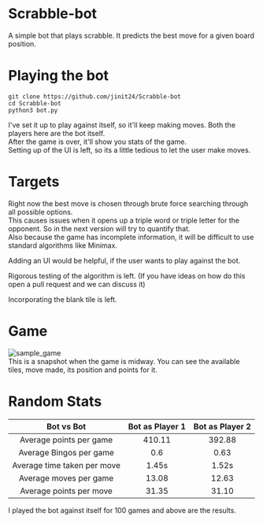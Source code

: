 # Scrabble-bot
A simple bot that plays scrabble. It predicts the best move for a given board position. 

# Playing the bot
```
git clone https://github.com/jinit24/Scrabble-bot
cd Scrabble-bot
python3 bot.py
````
I've set it up to play against itself, so it'll keep making moves. Both the players here are the bot itself.   
After the game is over, it'll show you stats of the game.  
Setting up of the UI is left, so its a little tedious to let the user make moves.

# Targets
Right now the best move is chosen through brute force searching through all possible options.   
This causes issues when it opens up a triple word or triple letter for the opponent. So in the next version will try to quantify that.  
Also because the game has incomplete information, it will be difficult to use standard algorithms like Minimax.  
 
Adding an UI would be helpful, if the user wants to play against the bot.

Rigorous testing of the algorithm is left. (If you have ideas on how do this open a pull request and we can discuss it)  

Incorporating the blank tile is left.

# Game 
![sample_game](https://user-images.githubusercontent.com/45783917/116738002-83f47700-aa0f-11eb-9a29-e02a8e5f8b96.png)  
This is a snapshot when the game is midway. You can see the available tiles, move made, its position and points for it.

# Random Stats 

| Bot vs Bot                 |Bot as Player 1  | Bot as Player 2  |
| :-----:                    | :-:             | :-:              |
|Average points per game     | 410.11          | 392.88           |
|Average Bingos per game     | 0.6             | 0.63             |
|Average time taken per move | 1.45s           | 1.52s            |
|Average moves per game      |  13.08          | 12.63            |
|Average points per move     | 31.35           | 31.10            |

I played the bot against itself for 100 games and above are the results.
